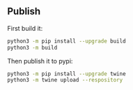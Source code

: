 ## Publish

First build it:

```bash
python3 -m pip install --upgrade build
python3 -m build
```

Then publish it to pypi:

```bash
python3 -m pip install --upgrade twine
python3 -m twine upload --respository 
```

